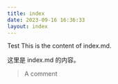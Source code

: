 ```yaml
---
title: index
date: 2023-09-16 16:36:33
layout: index
---
```

Test
This is the content of index.md.

这里是 index.md 的内容。

> A comment
